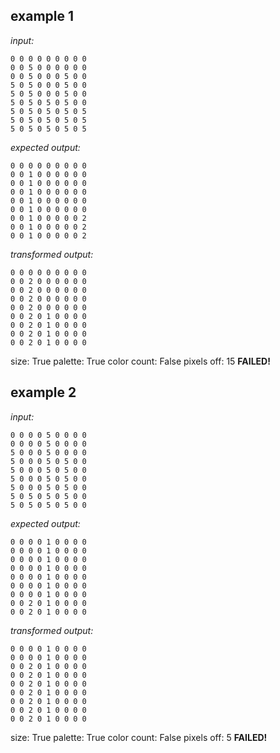 
## example 1
*input:*
```
0 0 0 0 0 0 0 0 0
0 0 5 0 0 0 0 0 0
0 0 5 0 0 0 5 0 0
5 0 5 0 0 0 5 0 0
5 0 5 0 0 0 5 0 0
5 0 5 0 5 0 5 0 0
5 0 5 0 5 0 5 0 5
5 0 5 0 5 0 5 0 5
5 0 5 0 5 0 5 0 5
```
*expected output:*
```
0 0 0 0 0 0 0 0 0
0 0 1 0 0 0 0 0 0
0 0 1 0 0 0 0 0 0
0 0 1 0 0 0 0 0 0
0 0 1 0 0 0 0 0 0
0 0 1 0 0 0 0 0 0
0 0 1 0 0 0 0 0 2
0 0 1 0 0 0 0 0 2
0 0 1 0 0 0 0 0 2
```
*transformed output:*
```
0 0 0 0 0 0 0 0 0
0 0 2 0 0 0 0 0 0
0 0 2 0 0 0 0 0 0
0 0 2 0 0 0 0 0 0
0 0 2 0 0 0 0 0 0
0 0 2 0 1 0 0 0 0
0 0 2 0 1 0 0 0 0
0 0 2 0 1 0 0 0 0
0 0 2 0 1 0 0 0 0
```
size: True
palette: True
color count: False
pixels off: 15
**FAILED!**

## example 2
*input:*
```
0 0 0 0 5 0 0 0 0
0 0 0 0 5 0 0 0 0
5 0 0 0 5 0 0 0 0
5 0 0 0 5 0 5 0 0
5 0 0 0 5 0 5 0 0
5 0 0 0 5 0 5 0 0
5 0 0 0 5 0 5 0 0
5 0 5 0 5 0 5 0 0
5 0 5 0 5 0 5 0 0
```
*expected output:*
```
0 0 0 0 1 0 0 0 0
0 0 0 0 1 0 0 0 0
0 0 0 0 1 0 0 0 0
0 0 0 0 1 0 0 0 0
0 0 0 0 1 0 0 0 0
0 0 0 0 1 0 0 0 0
0 0 0 0 1 0 0 0 0
0 0 2 0 1 0 0 0 0
0 0 2 0 1 0 0 0 0
```
*transformed output:*
```
0 0 0 0 1 0 0 0 0
0 0 0 0 1 0 0 0 0
0 0 2 0 1 0 0 0 0
0 0 2 0 1 0 0 0 0
0 0 2 0 1 0 0 0 0
0 0 2 0 1 0 0 0 0
0 0 2 0 1 0 0 0 0
0 0 2 0 1 0 0 0 0
0 0 2 0 1 0 0 0 0
```
size: True
palette: True
color count: False
pixels off: 5
**FAILED!**
